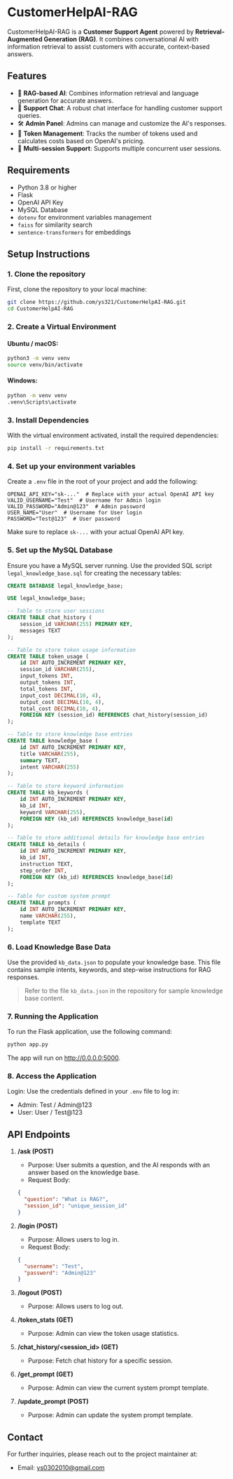 # CustomerHelpAI-RAG


CustomerHelpAI-RAG is a **Customer Support Agent** powered by **Retrieval-Augmented Generation (RAG)**. It combines conversational AI with information retrieval to assist customers with accurate, context-based answers.

## Features
- 🧠 **RAG-based AI**: Combines information retrieval and language generation for accurate answers.
- 💬 **Support Chat**: A robust chat interface for handling customer support queries.
- 🛠️ **Admin Panel**: Admins can manage and customize the AI's responses.
- 💸 **Token Management**: Tracks the number of tokens used and calculates costs based on OpenAI's pricing.
- 🔄 **Multi-session Support**: Supports multiple concurrent user sessions.

## Requirements
- Python 3.8 or higher
- Flask
- OpenAI API Key
- MySQL Database
- `dotenv` for environment variables management
- `faiss` for similarity search
- `sentence-transformers` for embeddings

## Setup Instructions

### 1. Clone the repository
First, clone the repository to your local machine:
```bash
git clone https://github.com/ys321/CustomerHelpAI-RAG.git
cd CustomerHelpAI-RAG
```

### 2. Create a Virtual Environment

#### Ubuntu / macOS:
```bash
python3 -m venv venv
source venv/bin/activate
```

#### Windows:
```bash
python -m venv venv
.venv\Scripts\activate
```

### 3. Install Dependencies
With the virtual environment activated, install the required dependencies:
```bash
pip install -r requirements.txt
```

### 4. Set up your environment variables
Create a `.env` file in the root of your project and add the following:
```env
OPENAI_API_KEY="sk-..."  # Replace with your actual OpenAI API key
VALID_USERNAME="Test"  # Username for Admin login
VALID_PASSWORD="Admin@123"  # Admin password
USER_NAME="User"  # Username for User login
PASSWORD="Test@123"  # User password
```
Make sure to replace `sk-...` with your actual OpenAI API key.

### 5. Set up the MySQL Database
Ensure you have a MySQL server running. Use the provided SQL script `legal_knowledge_base.sql` for creating the necessary tables:
```sql
CREATE DATABASE legal_knowledge_base;

USE legal_knowledge_base;

-- Table to store user sessions
CREATE TABLE chat_history (
    session_id VARCHAR(255) PRIMARY KEY,
    messages TEXT
);

-- Table to store token usage information
CREATE TABLE token_usage (
    id INT AUTO_INCREMENT PRIMARY KEY,
    session_id VARCHAR(255),
    input_tokens INT,
    output_tokens INT,
    total_tokens INT,
    input_cost DECIMAL(10, 4),
    output_cost DECIMAL(10, 4),
    total_cost DECIMAL(10, 4),
    FOREIGN KEY (session_id) REFERENCES chat_history(session_id)
);

-- Table to store knowledge base entries
CREATE TABLE knowledge_base (
    id INT AUTO_INCREMENT PRIMARY KEY,
    title VARCHAR(255),
    summary TEXT,
    intent VARCHAR(255)
);

-- Table to store keyword information
CREATE TABLE kb_keywords (
    id INT AUTO_INCREMENT PRIMARY KEY,
    kb_id INT,
    keyword VARCHAR(255),
    FOREIGN KEY (kb_id) REFERENCES knowledge_base(id)
);

-- Table to store additional details for knowledge base entries
CREATE TABLE kb_details (
    id INT AUTO_INCREMENT PRIMARY KEY,
    kb_id INT,
    instruction TEXT,
    step_order INT,
    FOREIGN KEY (kb_id) REFERENCES knowledge_base(id)
);

-- Table for custom system prompt
CREATE TABLE prompts (
    id INT AUTO_INCREMENT PRIMARY KEY,
    name VARCHAR(255),
    template TEXT
);
```

### 6. Load Knowledge Base Data

Use the provided `kb_data.json` to populate your knowledge base. This file contains sample intents, keywords, and step-wise instructions for RAG responses.

> Refer to the file `kb_data.json` in the repository for sample knowledge base content.


### 7. Running the Application
To run the Flask application, use the following command:
```bash
python app.py
```
The app will run on http://0.0.0.0:5000.

### 8. Access the Application
Login: Use the credentials defined in your `.env` file to log in:
- Admin: Test / Admin@123
- User: User / Test@123

## API Endpoints
1. **/ask (POST)**
   - Purpose: User submits a question, and the AI responds with an answer based on the knowledge base.
   - Request Body:
   ```json
   {
     "question": "What is RAG?",
     "session_id": "unique_session_id"
   }
   ```

2. **/login (POST)**
   - Purpose: Allows users to log in.
   - Request Body:
   ```json
   {
     "username": "Test",
     "password": "Admin@123"
   }
   ```

3. **/logout (POST)**
   - Purpose: Allows users to log out.

4. **/token_stats (GET)**
   - Purpose: Admin can view the token usage statistics.

5. **/chat_history/<session_id> (GET)**
   - Purpose: Fetch chat history for a specific session.

6. **/get_prompt (GET)**
   - Purpose: Admin can view the current system prompt template.

7. **/update_prompt (POST)**
   - Purpose: Admin can update the system prompt template.

## Contact
For further inquiries, please reach out to the project maintainer at:
- Email: ys0302010@gmail.com

